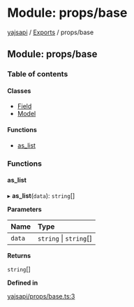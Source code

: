 # Module: props/base

[yajsapi](../yajsapi.md) / [Exports](./) / props/base

## Module: props/base

### Table of contents

#### Classes

* [Field](../classes/props_base.field.md)
* [Model](../classes/props_base.model.md)

#### Functions

* [as\_list](props_base.md#as_list)

### Functions

#### as\_list

▸ **as\_list**\(`data`\): `string`\[\]

**Parameters**

| Name | Type |
| :--- | :--- |
| `data` | `string` \| `string`\[\] |

**Returns**

`string`\[\]

**Defined in**

[yajsapi/props/base.ts:3](https://github.com/golemfactory/yajsapi/blob/8f42a91/yajsapi/props/base.ts#L3)

